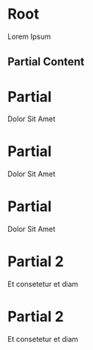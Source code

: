 # Root

Lorem Ipsum

## Partial Content

# Partial

Dolor Sit Amet

# Partial

Dolor Sit Amet

# Partial

Dolor Sit Amet

# Partial 2

Et consetetur et diam

# Partial 2

Et consetetur et diam